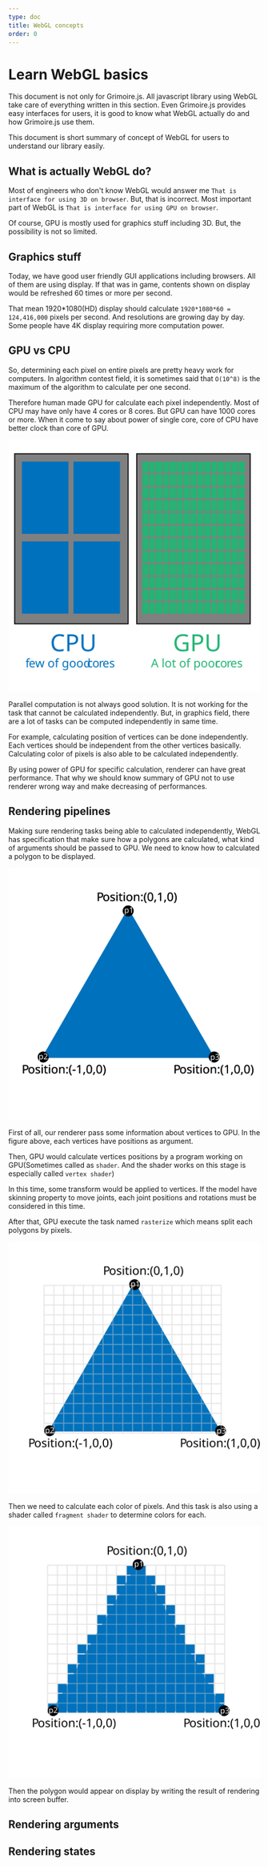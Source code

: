 ```yaml
---
type: doc
title: WebGL concepts
order: 0
---
```


# Learn WebGL basics

This document is not only for Grimoire.js. All javascript library using WebGL take care of everything written in this section.
Even Grimoire.js provides easy interfaces for users, it is good to know what WebGL actually do and how Grimoire.js use them.

This document is short summary of concept of WebGL for users to understand our library easily.

## What is actually WebGL do?

Most of engineers who don't know WebGL would answer me `That is interface for using 3D on browser`.
But, that is incorrect. Most important part of WebGL is `That is interface for using GPU on browser`.

Of course, GPU is mostly used for graphics stuff including 3D. But, the possibility is not so limited.

## Graphics stuff

Today, we have good user friendly GUI applications including browsers. All of them are using display.
If that was in game, contents shown on display would be refreshed 60 times or more per second.

That mean 1920*1080(HD) display should calculate `1920*1080*60 = 124,416,000` pixels per second.
And resolutions are growing day by day. Some people have 4K display requiring more computation power.

## GPU vs CPU

So, determining each pixel on entire pixels are pretty heavy work for computers. In algorithm contest field, it is sometimes said that `O(10^8)` is the maximum of the algorithm to calculate per one second.

Therefore human made GPU for calculate each pixel independently.
Most of CPU may have only have 4 cores or 8 cores. But GPU can have 1000 cores or more.
When it come to say about power of single core, core of CPU have better clock than core of GPU.

![GPU vs CPU](./images/gpuvscpu.svg)

Parallel computation is not always good solution. It is not working for the task that cannot be calculated independently.
But, in graphics field, there are a lot of tasks can be computed independently in same time.

For example, calculating position of vertices can be done independently. Each vertices should be independent from the other vertices basically.
Calculating color of pixels is also able to be calculated independently.

By using power of GPU for specific calculation, renderer can have great performance. That why we should know summary of GPU not to use renderer wrong way and make decreasing of performances.

## Rendering pipelines

Making sure rendering tasks being able to calculated independently, WebGL has specification that make sure how a polygons are calculated, what kind of arguments should be passed to GPU.
We need to know how to calculated a polygon to be displayed.

![](./images/polygon.svg)

First of all, our renderer pass some information about vertices to GPU. In the figure above, each vertices have positions as argument.

Then, GPU would calculate vertices positions by a program working on GPU(Sometimes called as `shader`. And the shader works on this stage is especially called `vertex shader`)

In this time, some transform would be applied to vertices. If the model have skinning property to move joints, each joint positions and rotations must be considered in this time.

After that, GPU execute the task named `rasterize` which means split each polygons by pixels.

![](./images/rasterizer.svg)

Then we need to calculate each color of pixels. And this task is also using a shader called `fragment shader` to determine colors for each.

![](./images/fragment.svg)

Then the polygon would appear on display by writing the result of rendering into screen buffer.

## Rendering arguments

## Rendering states
